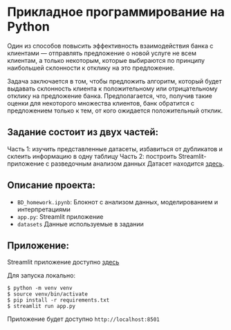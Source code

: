 # Прикладное программирование на Python  

Один из способов повысить эффективность взаимодействия банка с клиентами — отправлять предложение о новой услуге не всем клиентам, а только некоторым, которые выбираются по принципу наибольшей склонности к отклику на это предложение.  

Задача заключается в том, чтобы предложить алгоритм, который будет выдавать склонность клиента к положительному или отрицательному отклику на предложение банка. Предполагается, что, получив такие оценки для некоторого множества клиентов, банк обратится с предложением только к тем, от кого ожидается положительный отклик.  

## Задание состоит из двух частей:

Часть 1: изучить представленные датасеты, избавиться от дубликатов и склеить информацию в одну таблицу
Часть 2: построить Streamlit-приложение с разведочным анализом данных
Датасет находится [здесь](https://github.com/aiedu-courses/stepik_linear_models/tree/main/datasets).


## Описание проекта:
* `BD_homework.ipynb`: Блокнот с анализом данных, моделированием и интерпретациями 
* `app.py`: Streamlit приложение
* `datasets` Данные используемые в задании

## Приложение:
Streamlit приложение доступно [здесь](https://py-hw-1.streamlit.app/)

Для запуска локально:
```
$ python -m venv venv
$ source venv/bin/activate
$ pip install -r requirements.txt
$ streamlit run app.py
```
Приложение будет доступно `http://localhost:8501`
